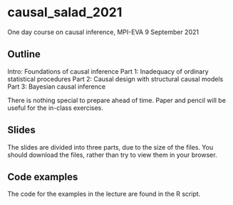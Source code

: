 # causal_salad_2021
One day course on causal inference, MPI-EVA 9 September 2021

## Outline

Intro: Foundations of causal inference
Part 1: Inadequacy of ordinary statistical procedures
Part 2: Causal design with structural causal models
Part 3: Bayesian causal inference

There is nothing special to prepare ahead of time. Paper and pencil will be useful for the in-class exercises.

## Slides
The slides are divided into three parts, due to the size of the files. You should download the files, rather than try to view them in your browser.

## Code examples
The code for the examples in the lecture are found in the R script.


